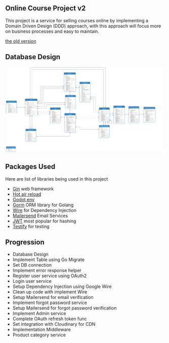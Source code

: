 ## Online Course Project v2

This project is a service for selling courses online by implementing a Domain Driven Design (DDD) approach, with this approach will focus more on business processes and easy to maintain.

[the old version](https://github.com/taufiqkba/go_online_course)

## Database Design

![Database](docs/scheme_database.jpg)

## Packages Used

Here are list of libraries being used in this project

- [Gin](https://gin-gonic.com/) web framework
- [Hot air reload](https://github.com/cosmtrek/air)
- [Godot env](https://github.com/joho/godotenv)
- [Gorm](https://gorm.io/) ORM library for Golang
- [Wire](https://github.com/google/wire) for Dependency Injection
- [Mailersend](https://github.com/mailersend/mailersend-go) Email Services
- [JWT](https://github.com/golang-jwt/jwt) most popular for hashing
- [Testify](https://github.com/stretchr/testify) for testing

## Progression

- Database Design
- Implement Table using Go Migrate
- Set DB connection
- Implement error response helper
- Register user service using OAuth2
- Login user service
- Setup Dependency Injection using Google Wire
- Clean up code with implement Wire
- Setup Mailersend for email verification
- Implement forgot password service
- Setup Mailersend for forgot password verification
- Implement Admin service
- Complete OAuth refresh token func
- Set integration with Cloudinary for CDN
- Implementation Middleware
- Product category service
